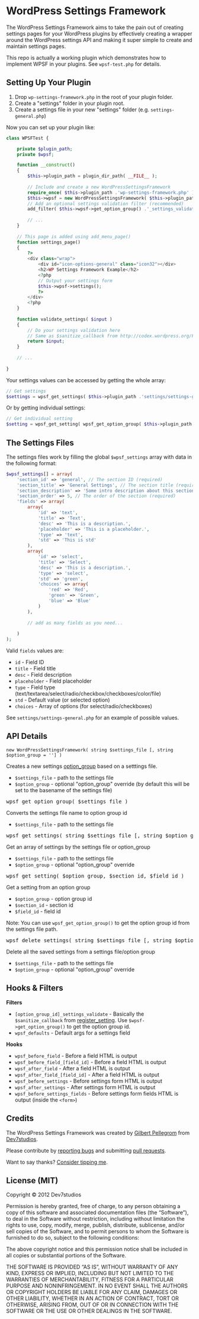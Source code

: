 WordPress Settings Framework
============================

The WordPress Settings Framework aims to take the pain out of creating settings pages for your WordPress plugins
by effectively creating a wrapper around the WordPress settings API and making it super simple to create and maintain
settings pages.

This repo is actually a working plugin which demonstrates how to implement WPSF in your plugins. See `wpsf-test.php`
for details.

Setting Up Your Plugin
----------------------

1. Drop `wp-settings-framework.php` in the root of your plugin folder.
2. Create a "settings" folder in your plugin root.
3. Create a settings file in your new "settings" folder (e.g. `settings-general.php`)

Now you can set up your plugin like:

```php
class WPSFTest {

    private $plugin_path;
    private $wpsf;

    function __construct() 
    {	
        $this->plugin_path = plugin_dir_path( __FILE__ );
        
        // Include and create a new WordPressSettingsFramework
        require_once( $this->plugin_path .'wp-settings-framework.php' );
        $this->wpsf = new WordPressSettingsFramework( $this->plugin_path .'settings/settings-general.php' );
        // Add an optional settings validation filter (recommended)
        add_filter( $this->wpsf->get_option_group() .'_settings_validate', array(&$this, 'validate_settings') );
        
        // ...
    }
    
    // This page is added using add_menu_page()
    function settings_page()
	{
	    ?>
		<div class="wrap">
			<div id="icon-options-general" class="icon32"></div>
			<h2>WP Settings Framework Example</h2>
			<?php 
			// Output your settings form
			$this->wpsf->settings(); 
			?>
		</div>
		<?php
	}
	
	function validate_settings( $input )
	{
	    // Do your settings validation here
	    // Same as $sanitize_callback from http://codex.wordpress.org/Function_Reference/register_setting
    	return $input;
	}
    
    // ...
    
}
```
    
Your settings values can be accessed by getting the whole array:

```php
// Get settings
$settings = wpsf_get_settings( $this->plugin_path .'settings/settings-general.php' );
```
		
Or by getting individual settings:

```php
// Get individual setting
$setting = wpsf_get_setting( wpsf_get_option_group( $this->plugin_path .'settings/settings-general.php' ), 'general', 'text' );
```
	

The Settings Files
------------------

The settings files work by filling the global `$wpsf_settings` array with data in the following format:

```php
$wpsf_settings[] = array(
    'section_id' => 'general', // The section ID (required)
    'section_title' => 'General Settings', // The section title (required)
    'section_description' => 'Some intro description about this section.', // The section description (optional)
    'section_order' => 5, // The order of the section (required)
    'fields' => array(
        array(
            'id' => 'text',
            'title' => 'Text',
            'desc' => 'This is a description.',
            'placeholder' => 'This is a placeholder.',
            'type' => 'text',
            'std' => 'This is std'
        ),
        array(
            'id' => 'select',
            'title' => 'Select',
            'desc' => 'This is a description.',
            'type' => 'select',
            'std' => 'green',
            'choices' => array(
                'red' => 'Red',
                'green' => 'Green',
                'blue' => 'Blue'
            )
        ),
        
        // add as many fields as you need...
        
    )
);
```
    
Valid `fields` values are:

* `id` - Field ID
* `title` - Field title
* `desc` - Field description
* `placeholder` - Field placeholder
* `type` - Field type (text/textarea/select/radio/checkbox/checkboxes/color/file)
* `std` - Default value (or selected option)
* `choices` - Array of options (for select/radio/checkboxes)

See `settings/settings-general.php` for an example of possible values.


API Details
-----------

    new WordPressSettingsFramework( string $settings_file [, string $option_group = ''] )
    
Creates a new settings [option_group](http://codex.wordpress.org/Function_Reference/register_setting) based on a setttings file.

* `$settings_file` - path to the settings file
* `$option_group` - optional "option_group" override (by default this will be set to the basename of the settings file)

<pre>wpsf_get_option_group( $settings_file )</pre>
    
Converts the settings file name to option group id

* `$settings_file` - path to the settings file

<pre>wpsf_get_settings( string $settings_file [, string $option_group = ''] )</pre>
    
Get an array of settings by the settings file or option_group

* `$settings_file` - path to the settings file
* `$option_group` - optional "option_group" override

<pre>wpsf_get_setting( $option_group, $section_id, $field_id )</pre>

Get a setting from an option group

* `$option_group` - option group id
* `$section_id` - section id
* `$field_id` - field id

Note: You can use `wpsf_get_option_group()` to get the option group id from the settings file path.

<pre>wpsf_delete_settings( string $settings_file [, string $option_group = ''] )</pre>
    
Delete all the saved settings from a settings file/option group

* `$settings_file` - path to the settings file
* `$option_group` - optional "option_group" override

Hooks & Filters
---------------

**Filters**

* `[option_group_id]_settings_validate` - Basically the `$sanitize_callback` from [register_setting](http://codex.wordpress.org/Function_Reference/register_setting). Use `$wpsf->get_option_group()` to get the option group id.
* `wpsf_defaults` - Default args for a settings field

**Hooks**

* `wpsf_before_field` - Before a field HTML is output
* `wpsf_before_field_[field_id]` - Before a field HTML is output
* `wpsf_after_field` - After a field HTML is output
* `wpsf_after_field_[field_id]` - After a field HTML is output
* `wpsf_before_settings` - Before settings form HTML is output
* `wpsf_after_settings` - After settings form HTML is output
* `wpsf_before_settings_fields` - Before settings form fields HTML is output (inside the `<form>`)

Credits
-------

The WordPress Settings Framework was created by [Gilbert Pellegrom](http://gilbert.pellegrom.me) from [Dev7studios](http://dev7studios.com).

Please contribute by [reporting bugs](WordPress-Settings-Framework/issues) and submitting [pull requests](WordPress-Settings-Framework/pulls).

Want to say thanks? [Consider tipping me](https://www.gittip.com/gilbitron).

License (MIT)
-------------
Copyright © 2012 Dev7studios

Permission is hereby granted, free of charge, to any person obtaining a copy of this software and associated documentation 
files (the “Software”), to deal in the Software without restriction, including without limitation the rights to use, copy, 
modify, merge, publish, distribute, sublicense, and/or sell copies of the Software, and to permit persons to whom the Software 
is furnished to do so, subject to the following conditions:

The above copyright notice and this permission notice shall be included in all copies or substantial portions of the Software.

THE SOFTWARE IS PROVIDED “AS IS”, WITHOUT WARRANTY OF ANY KIND, EXPRESS OR IMPLIED, INCLUDING BUT NOT LIMITED TO THE WARRANTIES 
OF MERCHANTABILITY, FITNESS FOR A PARTICULAR PURPOSE AND NONINFRINGEMENT. IN NO EVENT SHALL THE AUTHORS OR COPYRIGHT HOLDERS BE 
LIABLE FOR ANY CLAIM, DAMAGES OR OTHER LIABILITY, WHETHER IN AN ACTION OF CONTRACT, TORT OR OTHERWISE, ARISING FROM, OUT OF OR 
IN CONNECTION WITH THE SOFTWARE OR THE USE OR OTHER DEALINGS IN THE SOFTWARE.
